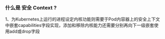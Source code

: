 ### 什么是 安全 Context ?

1、为Kubernetes上运行的进程设定内核功能则需要于Pod内容器上的安全上下文中嵌套capabilities字段实现，添加和移除内核能力还需要分别再向下一级嵌套使用add或drop字段
